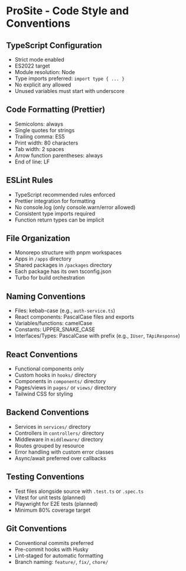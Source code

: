 # ProSite - Code Style and Conventions

## TypeScript Configuration
- Strict mode enabled
- ES2022 target
- Module resolution: Node
- Type imports preferred: `import type { ... }`
- No explicit any allowed
- Unused variables must start with underscore

## Code Formatting (Prettier)
- Semicolons: always
- Single quotes for strings
- Trailing comma: ES5
- Print width: 80 characters
- Tab width: 2 spaces
- Arrow function parentheses: always
- End of line: LF

## ESLint Rules
- TypeScript recommended rules enforced
- Prettier integration for formatting
- No console.log (only console.warn/error allowed)
- Consistent type imports required
- Function return types can be implicit

## File Organization
- Monorepo structure with pnpm workspaces
- Apps in `/apps` directory
- Shared packages in `/packages` directory
- Each package has its own tsconfig.json
- Turbo for build orchestration

## Naming Conventions
- Files: kebab-case (e.g., `auth-service.ts`)
- React components: PascalCase files and exports
- Variables/functions: camelCase
- Constants: UPPER_SNAKE_CASE
- Interfaces/Types: PascalCase with prefix (e.g., `IUser`, `TApiResponse`)

## React Conventions
- Functional components only
- Custom hooks in `hooks/` directory
- Components in `components/` directory
- Pages/views in `pages/` or `views/` directory
- Tailwind CSS for styling

## Backend Conventions
- Services in `services/` directory
- Controllers in `controllers/` directory
- Middleware in `middleware/` directory
- Routes grouped by resource
- Error handling with custom error classes
- Async/await preferred over callbacks

## Testing Conventions
- Test files alongside source with `.test.ts` or `.spec.ts`
- Vitest for unit tests (planned)
- Playwright for E2E tests (planned)
- Minimum 80% coverage target

## Git Conventions
- Conventional commits preferred
- Pre-commit hooks with Husky
- Lint-staged for automatic formatting
- Branch naming: `feature/`, `fix/`, `chore/`
